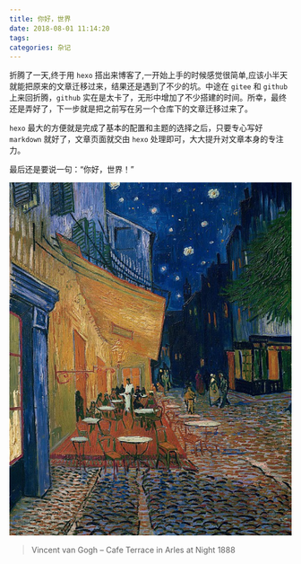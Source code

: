 ```yaml
---
title: 你好，世界
date: 2018-08-01 11:14:20
tags:
categories: 杂记
---
```


折腾了一天,终于用 `hexo` 搭出来博客了,一开始上手的时候感觉很简单,应该小半天就能把原来的文章迁移过来，结果还是遇到了不少的坑。中途在 `gitee` 和 `github` 上来回折腾，`github` 实在是太卡了，无形中增加了不少搭建的时间。所幸，最终还是弄好了，下一步就是把之前写在另一个仓库下的文章迁移过来了。

`hexo` 最大的方便就是完成了基本的配置和主题的选择之后，只要专心写好 `markdown` 就好了，文章页面就交由 `hexo` 处理即可，大大提升对文章本身的专注力。

最后还是要说一句：“你好，世界！”

![Cafe Terrace in Arles at Night](你好，世界/1959017488.jpg)
> Vincent van Gogh – Cafe Terrace in Arles at Night 1888
